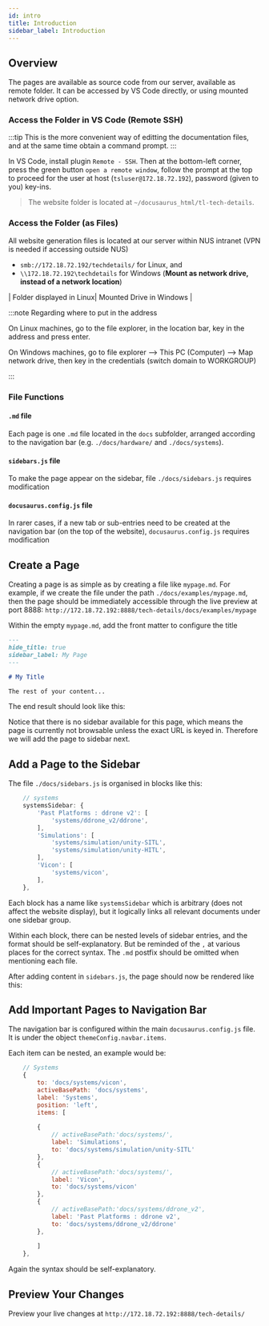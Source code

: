 ```yaml
---
id: intro
title: Introduction
sidebar_label: Introduction
---
```


## Overview

The pages are available as source code from our server, available as remote folder. It can be accessed by VS Code directly, or using mounted network drive option.

### Access the Folder in VS Code (Remote SSH)
:::tip
This is the more convenient way of editting the documentation files, and at the same time obtain a command prompt.
:::

In VS Code, install plugin `Remote - SSH`. Then at the bottom-left corner, press the green button `open a remote window`, follow the prompt at the top to proceed for the user at host (`tsluser@172.18.72.192`), password (given to you) key-ins.

> The website folder is located at `~/docusaurus_html/tl-tech-details`.


### Access the Folder (as Files)
All website generation files is located at our server within NUS intranet (VPN is needed if accessing outside NUS)
- `smb://172.18.72.192/techdetails/` for Linux, and
- `\\172.18.72.192\techdetails` for Windows (**Mount as network drive, instead of a network location**)


| Folder displayed in Linux| Mounted Drive in Windows |

:::note Regarding where to put in the address

On Linux machines, go to the file explorer, in the location bar, key in the address and press enter.



On Windows machines, go to file explorer --> This PC (Computer) --> Map network drive, then key in the credentials (switch domain to WORKGROUP)


:::

### File Functions

#### `.md` file
Each page is one `.md` file located in the `docs` subfolder, arranged according to the navigation bar (e.g. `./docs/hardware/` and `./docs/systems`).

#### `sidebars.js` file
To make the page appear on the sidebar, file `./docs/sidebars.js` requires modification

#### `docusaurus.config.js` file
In rarer cases, if a new tab or sub-entries need to be created at the navigation bar (on the top of the website), `docusaurus.config.js` requires modification

## Create a Page

Creating a page is as simple as by creating a file like `mypage.md`. For example, if we create the file under the path `./docs/examples/mypage.md`, then the page should be immediately accessible through the live preview at port 8888: 
`http://172.18.72.192:8888/tech-details/docs/examples/mypage`

Within the empty `mypage.md`, add the front matter to configure the title

``` markdown
---
hide_title: true
sidebar_label: My Page
---

# My Title

The rest of your content...
```

The end result should look like this:


Notice that there is no sidebar available for this page, which means the page is currently not browsable unless the exact URL is keyed in. Therefore we will add the page to sidebar next.

## Add a Page to the Sidebar

The file `./docs/sidebars.js` is organised in blocks like this:

``` js
    // systems
    systemsSidebar: {
        'Past Platforms : ddrone v2': [
            'systems/ddrone_v2/ddrone',
        ],
        'Simulations': [
            'systems/simulation/unity-SITL',
            'systems/simulation/unity-HITL',
        ],
        'Vicon': [
            'systems/vicon',
        ],
    },
```

Each block has a name like `systemsSidebar` which is arbitrary (does not affect the website display), but it logically links all relevant documents under one sidebar group.

Within each block, there can be nested levels of sidebar entries, and the format should be self-explanatory. But be reminded of the `,` at various places for the correct syntax. The `.md` postfix should be omitted when mentioning each file.

After adding content in `sidebars.js`, the page should now be rendered like this:


## Add Important Pages to Navigation Bar

The navigation bar is configured within the main `docusaurus.config.js` file. It is under the object `themeConfig.navbar.items`.

Each item can be nested, an example would be:

``` js
    // Systems
    {
        to: 'docs/systems/vicon',
        activeBasePath: 'docs/systems',
        label: 'Systems',
        position: 'left',
        items: [
        
        {
            // activeBasePath:'docs/systems/',
            label: 'Simulations',
            to: 'docs/systems/simulation/unity-SITL'
        },
        {
            // activeBasePath:'docs/systems/',
            label: 'Vicon',
            to: 'docs/systems/vicon'
        },
        {
            // activeBasePath:'docs/systems/ddrone_v2',
            label: 'Past Platforms : ddrone v2',
            to: 'docs/systems/ddrone_v2/ddrone'
        },
        
        ]
    },
```

Again the syntax should be self-explanatory.

## Preview Your Changes
Preview your live changes at `http://172.18.72.192:8888/tech-details/`
